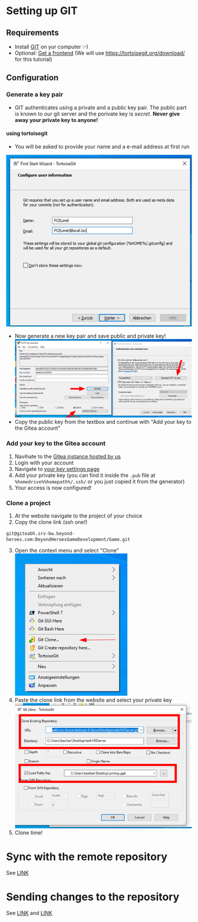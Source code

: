 # Setting up GIT

## Requirements
 - Install <a href="https://git-scm.com/download/win" target="_blank">GIT</a> on yur computer :-)
 - Optional: <a href="https://git-scm.com/downloads/guis" target="_blank">Get a frontend</a> (We will use https://tortoisegit.org/download/ for this tutorial)
 
## Configuration
### Generate a key pair
 - GIT authenticates using a private and a public key pair. The public part is known to our git server and the porivate key is *secret*. **Never give away your private key to anyone!**

#### using tortoisegit
 - You will be asked to provide your name and a e-mail address at first run

![grafik](https://github.com/Beyond-Heroes/howto/blob/main/config.png)
- Now generate a new key pair and save public and private key!
![grafik](https://github.com/Beyond-Heroes/howto/blob/main/Config2.png)
- Copy the public key from the textbox and continue with "Add your key to the Gitea account"

### Add your key to the Gitea account
 1. Navihate to the <a target="_blank" href="https://giteabh.srv-bw.beyond-heroes.com/">Gitea instance hosted by us</a>
 2. Login with your account
 3. Navigate to <a target="_blank" href="https://giteabh.srv-bw.beyond-heroes.com/user/settings/keys">your key settings page</a>
 4. Add your private key (you can find it inside the ```.pub``` file at ```%homedrive%%homepath%/.ssh/``` or you just copied it from the generator)
 5. Your access is now configured!
 
### Clone a project
 1. At the website navigate to the project of your choice
 2. Copy the clone link (ssh one!)
 ```
 git@giteabh.srv-bw.beyond-heroes.com:BeyondHeroesGameDevelopment/Game.git
 ```
 3. Open the context menu and select "Clone"
 ![grafik](https://github.com/Beyond-Heroes/howto/blob/main/clone.png)
 4. Paste the clone link from the website and select your private key
 ![grafik](https://github.com/Beyond-Heroes/howto/blob/main/clone2.png)
 5. Clone time!

# Sync with the remote repository
See <a target="_blank" href=">https://tortoisegit.org/docs/tortoisegit/tgit-dug-pull.html">LINK</a>

# Sending changes to the repository
See <a target="_blank" href="https://tortoisegit.org/docs/tortoisegit/tgit-dug-commit.html">LINK</a> and <a target="_blank" href="https://tortoisegit.org/docs/tortoisegit/tgit-dug-push.html">LINK</a>
